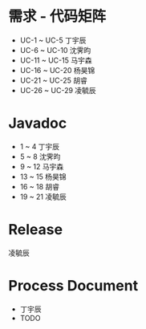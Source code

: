 # 需求 - 代码矩阵

- UC-1 ~ UC-5 丁宇辰
- UC-6 ~ UC-10 沈霁昀
- UC-11 ~ UC-15 马宇森
- UC-16 ~ UC-20 杨昊锦
- UC-21 ~ UC-25 胡睿
- UC-26 ~ UC-29 凌毓辰

# Javadoc

- 1 ~ 4 丁宇辰
- 5 ~ 8 沈霁昀
- 9 ~ 12 马宇森
- 13 ~ 15 杨昊锦
- 16 ~ 18 胡睿
- 19 ~ 21 凌毓辰

# Release

凌毓辰

# Process Document

- 丁宇辰
- TODO